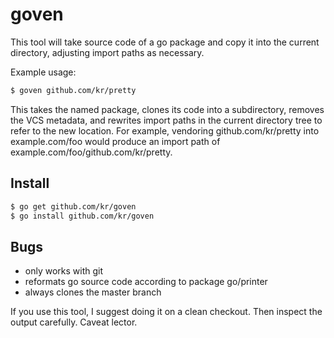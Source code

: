 # goven

This tool will take source code of a go package
and copy it into the current directory, adjusting
import paths as necessary.

Example usage:

```bash
$ goven github.com/kr/pretty
```

This takes the named package, clones its code into
a subdirectory, removes the VCS metadata, and
rewrites import paths in the current directory tree
to refer to the new location. For example, vendoring
github.com/kr/pretty into example.com/foo would
produce an import path of example.com/foo/github.com/kr/pretty.

## Install

```bash
$ go get github.com/kr/goven
$ go install github.com/kr/goven
```

## Bugs

- only works with git
- reformats go source code according to package go/printer
- always clones the master branch

If you use this tool, I suggest doing it on a clean checkout.
Then inspect the output carefully. Caveat lector.
